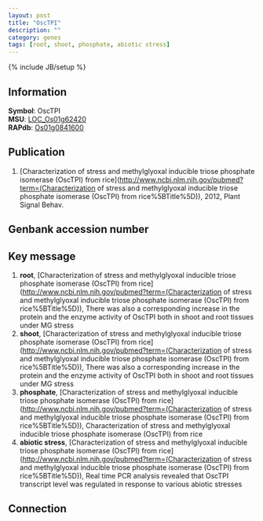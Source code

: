 ```yaml
---
layout: post
title: "OscTPI"
description: ""
category: genes
tags: [root, shoot, phosphate, abiotic stress]
---
```

{% include JB/setup %}

## Information
__Symbol__: OscTPI  
__MSU__: [LOC_Os01g62420](http://rice.plantbiology.msu.edu/cgi-bin/ORF_infopage.cgi?orf=LOC_Os01g62420)  
__RAPdb__: [Os01g0841600](http://rapdb.dna.affrc.go.jp/viewer/gbrowse_details/irgsp1?name=Os01g0841600)  

## Publication
1. [Characterization of stress and methylglyoxal inducible triose phosphate isomerase (OscTPI) from rice](http://www.ncbi.nlm.nih.gov/pubmed?term=(Characterization of stress and methylglyoxal inducible triose phosphate isomerase (OscTPI) from rice%5BTitle%5D)), 2012, Plant Signal Behav.

## Genbank accession number

## Key message
1. __root__, [Characterization of stress and methylglyoxal inducible triose phosphate isomerase (OscTPI) from rice](http://www.ncbi.nlm.nih.gov/pubmed?term=(Characterization of stress and methylglyoxal inducible triose phosphate isomerase (OscTPI) from rice%5BTitle%5D)),  There was also a corresponding increase in the protein and the enzyme activity of OscTPI both in shoot and root tissues under MG stress
2. __shoot__, [Characterization of stress and methylglyoxal inducible triose phosphate isomerase (OscTPI) from rice](http://www.ncbi.nlm.nih.gov/pubmed?term=(Characterization of stress and methylglyoxal inducible triose phosphate isomerase (OscTPI) from rice%5BTitle%5D)),  There was also a corresponding increase in the protein and the enzyme activity of OscTPI both in shoot and root tissues under MG stress
3. __phosphate__, [Characterization of stress and methylglyoxal inducible triose phosphate isomerase (OscTPI) from rice](http://www.ncbi.nlm.nih.gov/pubmed?term=(Characterization of stress and methylglyoxal inducible triose phosphate isomerase (OscTPI) from rice%5BTitle%5D)), Characterization of stress and methylglyoxal inducible triose phosphate isomerase (OscTPI) from rice
4. __abiotic stress__, [Characterization of stress and methylglyoxal inducible triose phosphate isomerase (OscTPI) from rice](http://www.ncbi.nlm.nih.gov/pubmed?term=(Characterization of stress and methylglyoxal inducible triose phosphate isomerase (OscTPI) from rice%5BTitle%5D)),  Real time PCR analysis revealed that OscTPI transcript level was regulated in response to various abiotic stresses

## Connection


